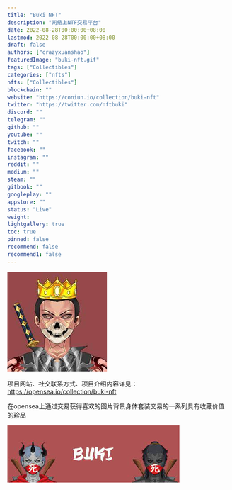 ```yaml
---
title: "Buki NFT"
description: "网络上NTF交易平台"
date: 2022-08-28T00:00:00+08:00
lastmod: 2022-08-28T00:00:00+08:00
draft: false
authors: ["crazyxuanshao"]
featuredImage: "buki-nft.gif"
tags: ["Collectibles"]
categories: ["nfts"]
nfts: ["Collectibles"]
blockchain: ""
website: "https://coniun.io/collection/buki-nft"
twitter: "https://twitter.com/nftbuki"
discord: ""
telegram: ""
github: ""
youtube: ""
twitch: ""
facebook: ""
instagram: ""
reddit: ""
medium: ""
steam: ""
gitbook: ""
googleplay: ""
appstore: ""
status: "Live"
weight: 
lightgallery: true
toc: true
pinned: false
recommend: false
recommend1: false
---
```

![dnsi](dnsi.png)

项目网站、社交联系方式、项目介绍内容详见：https://opensea.io/collection/buki-nft

在opensea上通过交易获得喜欢的图片背景身体套装交易的一系列具有收藏价值的珍品

![infisd](infisd.png)